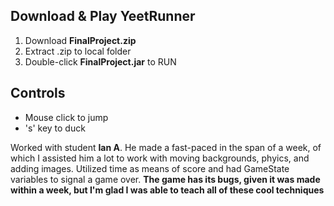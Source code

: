 ## Download & Play YeetRunner
1. Download **FinalProject.zip**
2. Extract .zip to local folder
2. Double-click **FinalProject.jar** to RUN

## Controls
- Mouse click to jump
- 's' key to duck

Worked with student **Ian A**. He made a fast-paced in the span of a week, of which I assisted him a lot to work with moving backgrounds, phyics, and adding images. Utilized time as means of score and had GameState variables to signal a game over. **The game has its bugs, given it was made within a week, but I'm glad I was able to teach all of these cool techniques**

